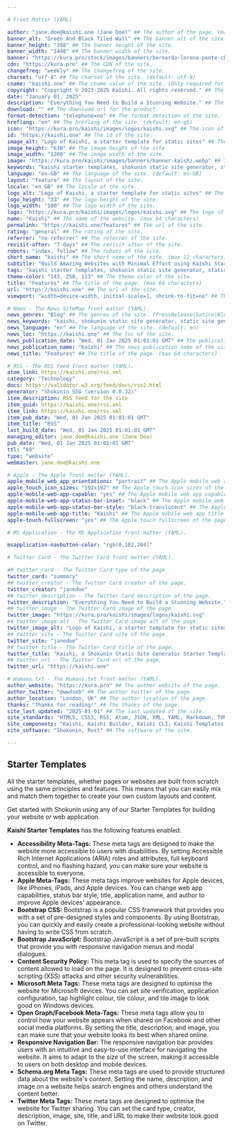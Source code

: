 ```yaml
---

# Front Matter (YAML)

author: "jane.doe@kaishi.one (Jane Doe)" ## The author of the page. (max 64 characters)
banner_alt: "Green And Black Tiled Wall" ## The banner alt of the site.
banner_height: "398" ## The banner height of the site.
banner_width: "1440" ## The banner width of the site.
banner: "https://kura.pro/stock/images/banners/bernardo-lorena-ponte-cEp2Tow6XKk.webp" ## The banner of the site.
cdn: "https://kura.pro" ## The CDN of the site.
changefreq: "weekly" ## The changefreq of the site.
charset: "utf-8" ## The charset of the site. (default: utf-8)
cname: "kaishi.one" ## The cname value of the site. (Only required for the index page.)
copyright: "Copyright © 2023-2025 Kaishi. All rights reserved." ## The copyright of the site.
date: "January 01, 2025"
description: "Everything You Need to Build a Stunning Website." ## The description of the site. (max 160 characters)
download: "" ## The download url for the product.
format-detection: "telephone=no" ## The format detection of the site.
hreflang: "en" ## The hreflang of the site. (default: en-gb)
icon: "https://kura.pro/kaishi/images/logos/kaishi.svg" ## The icon of the site in SVG format.
id: "https://kaishi.one" ## The id of the site.
image_alt: "Logo of Kaishi, a starter template for static sites" ## The image alt of the site.
image_height: "630" ## The image height of the site.
image_width: "1200" ## The image width of the site.
image: "https://kura.pro/kaishi/images/banners/banner-kaishi.webp" ## The main image of the site in SVG format.
keywords: "kaishi starter templates, shokunin static site generator, static site generator, starter templates, bootstrap, bootstrap css, bootstrap javascript, content security policy, open graph meta tags, responsive navigation bar, schema.org meta tags" ## The keywords of the site. (max 160 characters)
language: "en-GB" ## The language of the site. (default: en-GB)
layout: "feature" ## The layout of the site.
locale: "en_GB" ## The locale of the site.
logo_alt: "Logo of Kaishi, a starter template for static sites" ## The logo alt of the site.
logo_height: "33" ## The logo height of the site.
logo_width: "100" ## The logo width of the site.
logo: "https://kura.pro/kaishi/images/logos/kaishi.svg" ## The logo of the site in SVG format.
name: "Kaishi" ## The name of the website. (max 64 characters)
permalink: "https://kaishi.one/features" ## The url of the site.
rating: "general" ## The rating of the site.
referrer: "no-referrer" ## The referrer of the site.
revisit-after: "7 days" ## The revisit after of the site.
robots: "index, follow" ## The robots of the site.
short_name: "kaishi" ## The short name of the site. (max 12 characters)
subtitle: "Build Amazing Websites with Minimal Effort using Kaishi Starter Templates" ## The subtitle of the page. (max 64 characters)
tags: "kaishi starter templates, shokunin static site generator, static site generator, starter templates, bootstrap, bootstrap css, bootstrap javascript, content security policy, open graph meta tags, responsive navigation bar, schema.org meta tags" ## The tags of the site. (max 160 characters)
theme-color: "143, 250, 113" ## The theme color of the site.
title: "Features" ## The title of the page. (max 64 characters)
url: "https://kaishi.one" ## The url of the site.
viewport: "width=device-width, initial-scale=1, shrink-to-fit=no" ## The viewport of the site.

# News - The News SiteMap front matter (YAML).
news_genres: "Blog" ## The genres of the site. (PressRelease|Satire|Blog|OpEd|Opinion|UserGenerated)
news_keywords: "kaishi, shokunin static site generator, static site generator, minimalist website template, modern website template, responsive website template, website starter template, freelance creative, startup founder, small business owner, online presence" ## The keywords of the site. (comma separated, max 10 keywords)
news_language: "en" ## The language of the site. (default: en)
news_loc: "https://kaishi.one" ## The loc of the site.
news_publication_date: "Wed, 01 Jan 2025 01:01:01 GMT" ## The publication date of the site.
news_publication_name: "Kaishi" ## The news publication name of the site.
news_title: "Features" ## The title of the page. (max 64 characters)

# RSS - The RSS feed front matter (YAML).
atom_link: https://kaishi.one/rss.xml
category: "Technology"
docs: https://validator.w3.org/feed/docs/rss2.html
generator: "Shokunin SSG (version 0.0.32)"
item_description: RSS feed for the site
item_guid: https://kaishi.one/rss.xml
item_link: https://kaishi.one/rss.xml
item_pub_date: "Wed, 01 Jan 2025 01:01:01 GMT"
item_title: "RSS"
last_build_date: "Wed, 01 Jan 2025 01:01:01 GMT"
managing_editor: jane.doe@kaishi.one (Jane Doe)
pub_date: "Wed, 01 Jan 2025 01:01:01 GMT"
ttl: "60"
type: "website"
webmaster: jane.doe@kaishi.one

# Apple - The Apple front matter (YAML).
apple_mobile_web_app_orientations: "portrait" ## The Apple mobile web app orientations of the page.
apple_touch_icon_sizes: "192x192" ## The Apple touch icon sizes of the page.
apple-mobile-web-app-capable: "yes" ## The Apple mobile web app capable of the page.
apple-mobile-web-app-status-bar-inset: "black" ## The Apple mobile web app status bar inset of the page.
apple-mobile-web-app-status-bar-style: "black-translucent" ## The Apple mobile web app status bar style of the page.
apple-mobile-web-app-title: "Kaishi" ## The Apple mobile web app title of the page.
apple-touch-fullscreen: "yes" ## The Apple touch fullscreen of the page.

# MS Application - The MS Application front matter (YAML).

msapplication-navbutton-color: "rgb(0,102,204)"

# Twitter Card - The Twitter Card front matter (YAML).

## twitter_card - The Twitter Card type of the page.
twitter_card: "summary"
## twitter_creator - The Twitter Card creator of the page.
twitter_creator: "janedoe"
## twitter_description - The Twitter Card description of the page.
twitter_description: "Everything You Need to Build a Stunning Website."
## twitter_image - The Twitter Card image of the page.
twitter_image: "https://kura.pro/kaishi/images/logos/kaishi.svg"
## twitter_image:alt - The Twitter Card image alt of the page.
twitter_image_alt: "Logo of Kaishi, a starter template for static sites"
## twitter_site - The Twitter Card site of the page.
twitter_site: "janedoe"
## twitter_title - The Twitter Card title of the page.
twitter_title: "Kaishi, a Shokunin Static Site Generator Starter Template"
## twitter_url - The Twitter Card url of the page.
twitter_url: "https://kaishi.one"

# Humans.txt - The Humans.txt front matter (YAML).
author_website: "https://kura.pro" ## The author website of the page.
author_twitter: "@wwdseb" ## The author twitter of the page.
author_location: "London, UK" ## The author location of the page.
thanks: "Thanks for reading!" ## The thanks of the page.
site_last_updated: "2025-01-01" ## The last updated of the site.
site_standards: "HTML5, CSS3, RSS, Atom, JSON, XML, YAML, Markdown, TOML" ## The standards of the site.
site_components: "Kaishi, Kaishi Builder, Kaishi CLI, Kaishi Templates, Kaishi Themes" ## The components of the site.
site_software: "Shokunin, Rust" ## The software of the site.

---
```



## Starter Templates

All the starter templates, whether pages or websites are built from scratch
using the same principles and features. This means that you can easily mix and
match them together to create your own custom layouts and content.

Get started with Shokunin using any of our Starter Templates for building
your website or web application.

**Kaishi Starter Templates** has the following features enabled:

- **Accessibility Meta-Tags:** These meta tags are designed to make the website more accessible to users with disabilities. By setting Accessible Rich Internet Applications (ARIA) roles and attributes, full keyboard control, and no flashing hazard, you can make sure your website is accessible to everyone.
- **Apple Meta-Tags:** These meta tags improve websites for Apple devices, like iPhones, iPads, and Apple devices. You can change web app capabilities, status bar style, title, application name, and author to improve Apple devices' appearance.
- **Bootstrap CSS:** Bootstrap is a popular CSS framework that provides you with a set of pre-designed styles and components. By using Bootstrap, you can quickly and easily create a professional-looking website without having to write CSS from scratch.
- **Bootstrap JavaScript:** Bootstrap JavaScript is a set of pre-built scripts that provide you with responsive navigation menus and modal dialogues.
- **Content Security Policy:** This meta tag is used to specify the sources of content allowed to load on the page. It is designed to prevent cross-site scripting (XSS) attacks and other security vulnerabilities.
- **Microsoft Meta Tags:** These meta tags are designed to optimise the website for Microsoft devices. You can set site verification, application configuration, tap highlight colour, tile colour, and tile image to look good on Windows devices.
- **Open Graph/Facebook Meta-Tags:** These meta tags allow you to control how your website appears when shared on Facebook and other social media platforms. By setting the title, description, and image, you can make sure that your website looks its best when shared online.
- **Responsive Navigation Bar:** The responsive navigation bar provides users with an intuitive and easy-to-use interface for navigating the website. It aims to adapt to the size of the screen, making it accessible to users on both desktop and mobile devices.
- **Schema.org Meta Tags:** These meta tags are used to provide structured data about the website's content. Setting the name, description, and image on a website helps search engines and others understand the content better.
- **Twitter Meta Tags:** These meta tags are designed to optimise the website for Twitter sharing. You can set the card type, creator, description, image, site, title, and URL to make their website look good on Twitter.
